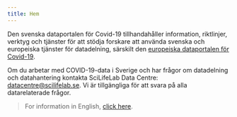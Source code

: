 ```yaml
---
title: Hem
---
```


Den svenska dataportalen för Covid-19 tillhandahåller information, riktlinjer, verktyg och tjänster för att stödja forskare att använda svenska och europeiska tjänster för datadelning, särskilt den [europeiska dataportalen för Covid-19](https://covid19dataportal.org).

Om du arbetar med COVID-19-data i Sverige och har frågor om datadelning och datahantering kontakta SciLifeLab Data Centre: datacentre@scilifelab.se. Vi är tillgängliga för att svara på alla datarelaterade frågor.

> For information in English, [click here](/).
